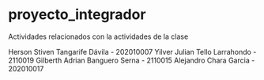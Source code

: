 # proyecto_integrador
Actividades relacionados con la actividades de la clase

Herson Stiven Tangarife Dávila - 202010007
Yilver Julian Tello Larrahondo - 2110019
Gilberth Adrian Banguero Serna - 2110015
Alejandro Chara Garcia - 202010017